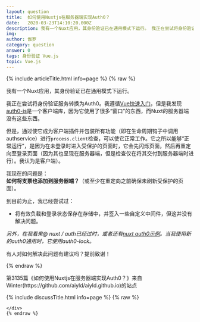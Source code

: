 ```yaml
---
layout: question
title:  如何使用Nuxtjs在服务器端实现Auth0？
date:   2020-03-23T14:10:20.000Z
description: 我有一个Nuxt应用，其身份验证已在通用模式下运行。 我正在尝试将身份验证服务转换为Auth0。我遵循Vue快速入门，但是我发现auth0-js是一个...
img: 
author: 伽罗
category: question
answer: 0
tags: 身份验证 Vue.js
topic: Vue.js
---
```

<div class="article-root">
  <div class="article">
    {% include articleTitle.html info=page %}
    {% raw %}
    <div class="article-content"><p><font style="vertical-align: inherit;"><font style="vertical-align: inherit;">我有一个Nuxt应用，其身份验证已在通用模式下运行。 </font></font></p>

<p><font style="vertical-align: inherit;"><font style="vertical-align: inherit;">我正在尝试将身份验证服务转换为Auth0。</font><font style="vertical-align: inherit;">我遵循</font></font><a href="https://auth0.com/docs/quickstart/spa/vuejs" rel="nofollow noreferrer"><font style="vertical-align: inherit;"><font style="vertical-align: inherit;">Vue快速入门</font></font></a><font style="vertical-align: inherit;"><font style="vertical-align: inherit;">，但是我发现</font></font><a href="https://www.npmjs.com/package/auth0-js" rel="nofollow noreferrer"><font style="vertical-align: inherit;"><font style="vertical-align: inherit;">auth0-js</font></font></a><font style="vertical-align: inherit;"><font style="vertical-align: inherit;">是一个客户端库，因为它使用了很多“窗口”的东西，而Nuxt的服务器端没有这些东西。</font></font></p>

<p><font style="vertical-align: inherit;"><font style="vertical-align: inherit;">但是，通过使它成为客户端插件并包装所有功能（即在生命周期钩子中调用authservice）进行</font></font><code>process.client</code><font style="vertical-align: inherit;"><font style="vertical-align: inherit;">检查</font><font style="vertical-align: inherit;">，可以使它正常工作</font><font style="vertical-align: inherit;">。</font><font style="vertical-align: inherit;">它之所以能够“正常运行”，是因为在未登录时进入受保护的页面时，它会先闪烁页面，然后再重定向至登录页面（因为其也呈现在服务器端，但是检查仅在将其交付到服务器端时进行）。我认为是客户端）。</font></font></p>

<p><font style="vertical-align: inherit;"><font style="vertical-align: inherit;">我现在的问题是：</font></font><br><strong><font style="vertical-align: inherit;"><font style="vertical-align: inherit;">如何将支票也添加到服务器端？</font></font></strong><font style="vertical-align: inherit;"><font style="vertical-align: inherit;">（或至少在重定向之前确保未刷新受保护的页面）。</font></font></p>

<p><font style="vertical-align: inherit;"><font style="vertical-align: inherit;">到目前为止，我已经尝试过：</font></font></p>

<ul>
<li><font style="vertical-align: inherit;"><font style="vertical-align: inherit;">将有效负载和登录状态保存在存储中，并签入一些自定义中间件，但这并没有解决问题。</font></font></li>
</ul>

<p><em><font style="vertical-align: inherit;"><font style="vertical-align: inherit;">另外，在我看来@ nuxt / auth已经过时，或者还有</font></font><a href="https://github.com/nuxt/example-auth0" rel="nofollow noreferrer"><font style="vertical-align: inherit;"><font style="vertical-align: inherit;">nuxt auth0示例</font></font></a><font style="vertical-align: inherit;"><font style="vertical-align: inherit;">。</font><font style="vertical-align: inherit;">当我使用新的auth0通用时，它使用auth0-lock。</font></font></em></p>

<p><font style="vertical-align: inherit;"><font style="vertical-align: inherit;">有人对如何解决此问题有建议吗？</font><font style="vertical-align: inherit;">提前致谢！</font></font></p></div>
    {% endraw %}
  </div>
  <p class="winter_mark">第3135篇《如何使用Nuxtjs在服务器端实现Auth0？》来自Winter(https://github.com/aiyld/aiyld.github.io)的站点</p>
  <div class="discuss-wrapper">
    {% include discussTitle.html info=page %}
    {% raw %}
    <div class="discuss-list">
    
    </div>
    {% endraw %}
  </div>
<div>
